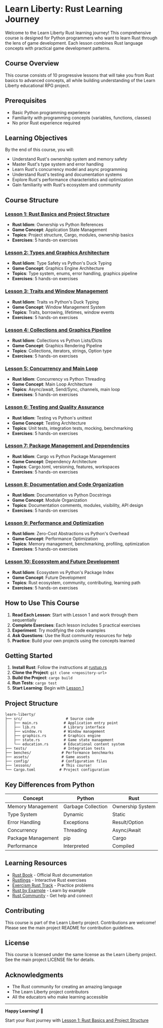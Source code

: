 # Learn Liberty: Rust Learning Journey

Welcome to the Learn Liberty Rust learning journey! This comprehensive course is designed for Python programmers who want to learn Rust through the lens of game development. Each lesson combines Rust language concepts with practical game development patterns.

## Course Overview

This course consists of 10 progressive lessons that will take you from Rust basics to advanced concepts, all while building understanding of the Learn Liberty educational RPG project.

## Prerequisites

- Basic Python programming experience
- Familiarity with programming concepts (variables, functions, classes)
- No prior Rust experience required

## Learning Objectives

By the end of this course, you will:

- Understand Rust's ownership system and memory safety
- Master Rust's type system and error handling
- Learn Rust's concurrency model and async programming
- Understand Rust's testing and documentation systems
- Explore Rust's performance characteristics and optimization
- Gain familiarity with Rust's ecosystem and community

## Course Structure

### [Lesson 1: Rust Basics and Project Structure](01-rust-basics-and-project-structure.md)
- **Rust Idiom**: Ownership vs Python References
- **Game Concept**: Application State Management
- **Topics**: Project structure, Cargo, modules, ownership basics
- **Exercises**: 5 hands-on exercises

### [Lesson 2: Types and Graphics Architecture](02-types-and-graphics-architecture.md)
- **Rust Idiom**: Type Safety vs Python's Duck Typing
- **Game Concept**: Graphics Engine Architecture
- **Topics**: Type system, enums, error handling, graphics pipeline
- **Exercises**: 5 hands-on exercises

### [Lesson 3: Traits and Window Management](03-traits-and-window-management.md)
- **Rust Idiom**: Traits vs Python's Duck Typing
- **Game Concept**: Window Management System
- **Topics**: Traits, borrowing, lifetimes, window events
- **Exercises**: 5 hands-on exercises

### [Lesson 4: Collections and Graphics Pipeline](04-collections-and-graphics-pipeline.md)
- **Rust Idiom**: Collections vs Python Lists/Dicts
- **Game Concept**: Graphics Rendering Pipeline
- **Topics**: Collections, iterators, strings, Option type
- **Exercises**: 5 hands-on exercises

### [Lesson 5: Concurrency and Main Loop](05-concurrency-and-main-loop.md)
- **Rust Idiom**: Concurrency vs Python Threading
- **Game Concept**: Main Loop Architecture
- **Topics**: Async/await, Send/Sync, channels, main loop
- **Exercises**: 5 hands-on exercises

### [Lesson 6: Testing and Quality Assurance](06-testing-and-quality-assurance.md)
- **Rust Idiom**: Testing vs Python's unittest
- **Game Concept**: Testing Architecture
- **Topics**: Unit tests, integration tests, mocking, benchmarking
- **Exercises**: 5 hands-on exercises

### [Lesson 7: Package Management and Dependencies](07-package-management-and-dependencies.md)
- **Rust Idiom**: Cargo vs Python Package Management
- **Game Concept**: Dependency Architecture
- **Topics**: Cargo.toml, versioning, features, workspaces
- **Exercises**: 5 hands-on exercises

### [Lesson 8: Documentation and Code Organization](08-documentation-and-code-organization.md)
- **Rust Idiom**: Documentation vs Python Docstrings
- **Game Concept**: Module Organization
- **Topics**: Documentation comments, modules, visibility, API design
- **Exercises**: 5 hands-on exercises

### [Lesson 9: Performance and Optimization](09-performance-and-optimization.md)
- **Rust Idiom**: Zero-Cost Abstractions vs Python's Overhead
- **Game Concept**: Performance Optimization
- **Topics**: Memory management, benchmarking, profiling, optimization
- **Exercises**: 5 hands-on exercises

### [Lesson 10: Ecosystem and Future Development](10-ecosystem-and-future-development.md)
- **Rust Idiom**: Ecosystem vs Python's Package Index
- **Game Concept**: Future Development
- **Topics**: Rust ecosystem, community, contributing, learning path
- **Exercises**: 5 hands-on exercises

## How to Use This Course

1. **Read Each Lesson**: Start with Lesson 1 and work through them sequentially
2. **Complete Exercises**: Each lesson includes 5 practical exercises
3. **Experiment**: Try modifying the code examples
4. **Ask Questions**: Use the Rust community resources for help
5. **Practice**: Build your own projects using the concepts learned

## Getting Started

1. **Install Rust**: Follow the instructions at [rustup.rs](https://rustup.rs/)
2. **Clone the Project**: `git clone <repository-url>`
3. **Build the Project**: `cargo build`
4. **Run Tests**: `cargo test`
5. **Start Learning**: Begin with [Lesson 1](01-rust-basics-and-project-structure.md)

## Project Structure

```
learn-liberty/
├── src/                    # Source code
│   ├── main.rs            # Application entry point
│   ├── lib.rs             # Library interface
│   ├── window.rs          # Window management
│   ├── graphics.rs        # Graphics engine
│   ├── state.rs           # Game state management
│   └── education.rs       # Educational content system
├── tests/                 # Integration tests
├── benches/              # Performance benchmarks
├── assets/               # Game assets
├── config/               # Configuration files
├── lessons/              # This course!
└── Cargo.toml           # Project configuration
```

## Key Differences from Python

| Concept | Python | Rust |
|---------|--------|------|
| Memory Management | Garbage Collection | Ownership System |
| Type System | Dynamic | Static |
| Error Handling | Exceptions | Result/Option |
| Concurrency | Threading | Async/Await |
| Package Management | pip | Cargo |
| Performance | Interpreted | Compiled |

## Learning Resources

- [Rust Book](https://doc.rust-lang.org/book/) - Official Rust documentation
- [Rustlings](https://github.com/rust-lang/rustlings) - Interactive Rust exercises
- [Exercism Rust Track](https://exercism.org/tracks/rust) - Practice problems
- [Rust by Example](https://doc.rust-lang.org/rust-by-example/) - Learn by example
- [Rust Community](https://www.rust-lang.org/community) - Get help and connect

## Contributing

This course is part of the Learn Liberty project. Contributions are welcome! Please see the main project README for contribution guidelines.

## License

This course is licensed under the same license as the Learn Liberty project. See the main project LICENSE file for details.

## Acknowledgments

- The Rust community for creating an amazing language
- The Learn Liberty project contributors
- All the educators who make learning accessible

---

**Happy Learning!** 🦀

Start your Rust journey with [Lesson 1: Rust Basics and Project Structure](01-rust-basics-and-project-structure.md)
